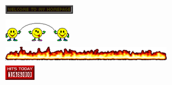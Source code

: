 ![Welcome](public/welcome.gif)

![Smileys](public/smiley.gif)

![Flame](public/blazeline.gif)

![Page counter](public/counter.gif)
